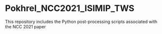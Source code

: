 # Pokhrel_NCC2021_ISIMIP_TWS
This repository includes the Python post-processing scripts associated with the NCC 2021 paper
